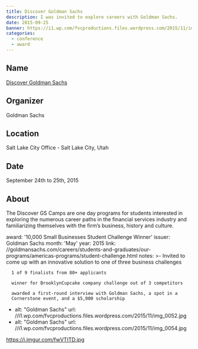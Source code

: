 ```yaml
---
title: Discover Goldman Sachs
description: I was invited to explore careers with Goldman Sachs.
date: 2015-09-25
banner: https://i1.wp.com/fvcproductions.files.wordpress.com/2015/11/img_0052.jpg
categories:
  - conference
  - award
---
```


## Name

[Discover Goldman Sachs](//www.goldmansachs.com/careers/why-goldman-sachs/diversity/diversity-us.html)

## Organizer

Goldman Sachs

## Location

Salt Lake City Office - Salt Lake City, Utah

## Date

September 24th to 25th, 2015

## About

The Discover GS Camps are one day programs for students interested in exploring the numerous career paths in the financial services industry and familiarizing themselves with the firm’s business, history and culture.

<!-- TODO: ON OWN -->

award: '10,000 Small Businesses Student Challenge Winner'
issuer: Goldman Sachs
month: 'May'
year: 2015
link: //goldmansachs.com/careers/students-and-graduates/our-programs/americas-programs/student-challenge.html
notes: >-
Invited to come up with an innovative solution to one of three business
challenges

      1 of 9 finalists from 80+ applicants

      winner for BrooklynCupcake company challenge out of 3 competitors

      awarded a first-round interview with Goldman Sachs, a spot in a
      Cornerstone event, and a $5,000 scholarship

* alt: "Goldman Sachs"
  url: //i1.wp.com/fvcproductions.files.wordpress.com/2015/11/img_0052.jpg
* alt: "Goldman Sachs"
  url: //i1.wp.com/fvcproductions.files.wordpress.com/2015/11/img_0054.jpg

https://i.imgur.com/fwVTITD.jpg

